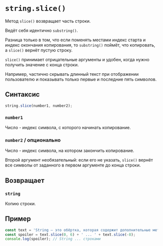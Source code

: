 # `string.slice()`

Метод `slice()` возвращает часть строки.

Ведёт себя идентично `substring()`.

Разница только в том, что если поменять местами индекс старта и индекс окончания копирования, то `substring()` поймёт, что копировать, а `slice()` вернёт пустую строку.

`slice()` принимает отрицательные аргументы и удобен, когда нужно получить значение с конца строки.

Например, частично скрывать длинный текст при отображении пользователю и показывать только первые и последние пять символов.

## Синтаксис

```js
string.slice(number1, number2);
```

### `number1`

Число - индекс символа, с которого начинать копирование.

### `number2` / опционально

Число - индекс символа, на котором закончить копирование.

Второй аргумент необязательный: если его не указать, `slice()` вернёт все символы от заданного в первом аргументе до конца строки.

## Возвращает

### `string`

Копию строки.

## Пример

```js
const text = 'String — это обёртка, которая содержит дополнительные методы работы со строками';
const spoiler = text.slice(0, 6) + ' ... ' + text.slice(-8);
console.log(spoiler); // String ... строками
```
